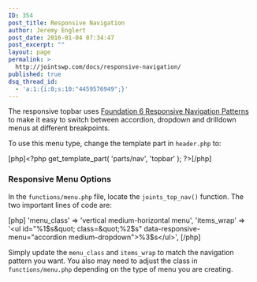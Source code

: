 ```yaml
---
ID: 354
post_title: Responsive Navigation
author: Jeremy Englert
post_date: 2016-01-04 07:34:47
post_excerpt: ""
layout: page
permalink: >
  http://jointswp.com/docs/responsive-navigation/
published: true
dsq_thread_id:
  - 'a:1:{i:0;s:10:"4459576949";}'
---
```

The responsive topbar uses <a href="http://foundation.zurb.com/sites/docs/responsive-navigation.html" target="_blank">Foundation 6 Responsive Navigation Patterns</a> to make it easy to switch between accordion, dropdown and drilldown menus at different breakpoints.

To use this menu type, change the template part in <code>header.php</code> to:

[php]&lt;?php get_template_part( 'parts/nav', 'topbar' ); ?&gt;[/php]

<h3>Responsive Menu Options</h3>
In the <code>functions/menu.php</code> file, locate the <code>joints_top_nav()</code> function. The two important lines of code are:

[php]
'menu_class' =&gt; 'vertical medium-horizontal menu',
'items_wrap' =&gt; '&lt;ul id=&quot;%1$s&quot; class=&quot;%2$s&quot; data-responsive-menu=&quot;accordion medium-dropdown&quot;&gt;%3$s&lt;/ul&gt;',
[/php]

Simply update the <code>menu_class</code> and <code>items_wrap</code> to match the navigation pattern you want. You also may need to adjust the class in <code>functions/menu.php</code> depending on the type of menu you are creating.
